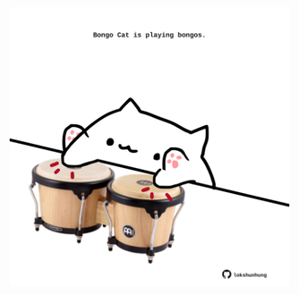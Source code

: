 <!-- built at 02/04/2023, 23:00:48 UTC -->
<p align="center">
  <img width="500" height="500" src="./ReadmeImage.svg">
</p>

